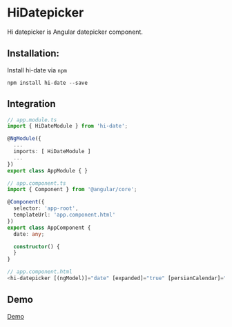 # HiDatepicker
Hi datepicker is Angular datepicker component.


## Installation:

Install hi-date via `npm`

````shell
npm install hi-date --save
````

## Integration

```ts
// app.module.ts
import { HiDateModule } from 'hi-date';

@NgModule({
  ...
  imports: [ HiDateModule ]
  ...
})
export class AppModule { }

// app.component.ts
import { Component } from '@angular/core';

@Component({
  selector: 'app-root',
  templateUrl: 'app.component.html'
})
export class AppComponent {
  date: any;

  constructor() {
  }
}

// app.component.html
<hi-datepicker [(ngModel)]="date" [expanded]="true" [persianCalendar]="true"></hi-datepicker>
```

## Demo
[Demo](https://aroin.github.io/hidate-demo/)
